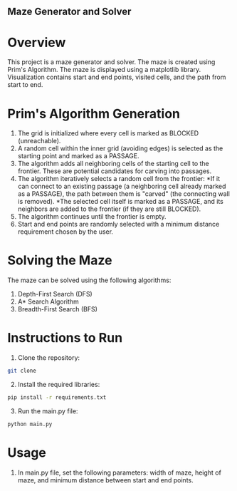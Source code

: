 ## Maze Generator and Solver

# Overview
This project is a maze generator and solver.
The maze is created using Prim's Algorithm. The maze is displayed using a matplotlib library.
Visualization contains start and end points, visited cells, and the path from start to end.

# Prim's Algorithm Generation
1) The grid is initialized where every cell is marked as BLOCKED (unreachable).
2) A random cell within the inner grid (avoiding edges) is selected as the starting point and marked as a PASSAGE.
3) The algorithm adds all neighboring cells of the starting cell to the frontier.
   These are potential candidates for carving into passages.
4) The algorithm iteratively selects a random cell from the frontier:
*If it can connect to an existing passage (a neighboring cell already marked as a PASSAGE),
the path between them is "carved" (the connecting wall is removed). 
*The selected cell itself is marked as a PASSAGE, and its neighbors are added to the frontier (if they are still BLOCKED).
5) The algorithm continues until the frontier is empty.
6) Start and end points are randomly selected with a minimum distance requirement chosen by the user.

# Solving the Maze
The maze can be solved using the following algorithms:
1) Depth-First Search (DFS)
2) A* Search Algorithm
3) Breadth-First Search (BFS)

# Instructions to Run
1) Clone the repository:
```bash
git clone
```
2) Install the required libraries:
```bash
pip install -r requirements.txt
```
3) Run the main.py file:
```bash
python main.py
```

# Usage
1) In main.py file, set the following parameters:
width of maze, height of maze, and minimum distance between start and end points.
